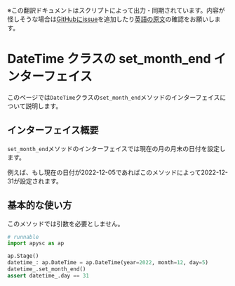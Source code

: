 <span class="inconspicuous-txt">※この翻訳ドキュメントはスクリプトによって出力・同期されています。内容が怪しそうな場合は<a href="https://github.com/simon-ritchie/apysc/issues" target="_blank">GitHubにissue</a>を追加したり[英語の原文](https://simon-ritchie.github.io/apysc/en/datetime_set_month_end.html)の確認をお願いします。</span>

# DateTime クラスの set_month_end インターフェイス

このページでは`DateTime`クラスの`set_month_end`メソッドのインターフェイスについて説明します。

## インターフェイス概要

`set_month_end`メソッドのインターフェイスでは現在の月の月末の日付を設定します。

例えば、もし現在の日付が2022-12-05であればこのメソッドによって2022-12-31が設定されます。

## 基本的な使い方

このメソッドでは引数を必要としません。

```py
# runnable
import apysc as ap

ap.Stage()
datetime_: ap.DateTime = ap.DateTime(year=2022, month=12, day=5)
datetime_.set_month_end()
assert datetime_.day == 31
```